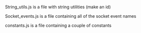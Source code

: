 String_utils.js is a file with string utilities (make an id)

Socket_events.js is a file containing all of the socket event names

constants.js is a file containing a couple of constants

